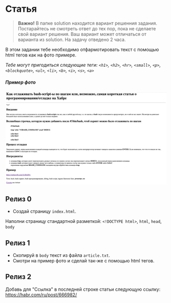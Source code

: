 # Статья
> **Важно!** В папке solution находится вариант решенния задания. Постарайтесь не смотреть ответ до тех пор, пока не сделаете свой вариант решения. Ваш вариант может отличаться от варианта из solution. На задачу отведено 2 часа.

В этом задании тебе необходимо отфармотировать текст с помощью html тегов как на фото примере.

*Тебе могут пригодиться следующие теги: `<h1>`, `<h2>`, `<hr>`, `<small>`, `<p>`, `<blockquote>`, `<ul>`, `<li>`, `<b>`, `<i>`, `<s>`, `<a>`*

##### Пример фото
[<img src="/readme-assets/article.png" width="800"/>](/readme-assets/article.png)

## Релиз 0
- Создай страницу `index.html`.

Наполни страницу стандартной разметкой: `<!DOCTYPE html>`, `html`, `head`, `body`

## Релиз 1
- Скопируй в `body` текст из файла `article.txt`.
- Смотри на пример фото и сделай так-же с помощью html тегов.

## Релиз 2
Добавь для "Ссылка" в последней строке статьи следующую ссылку: https://habr.com/ru/post/666982/
